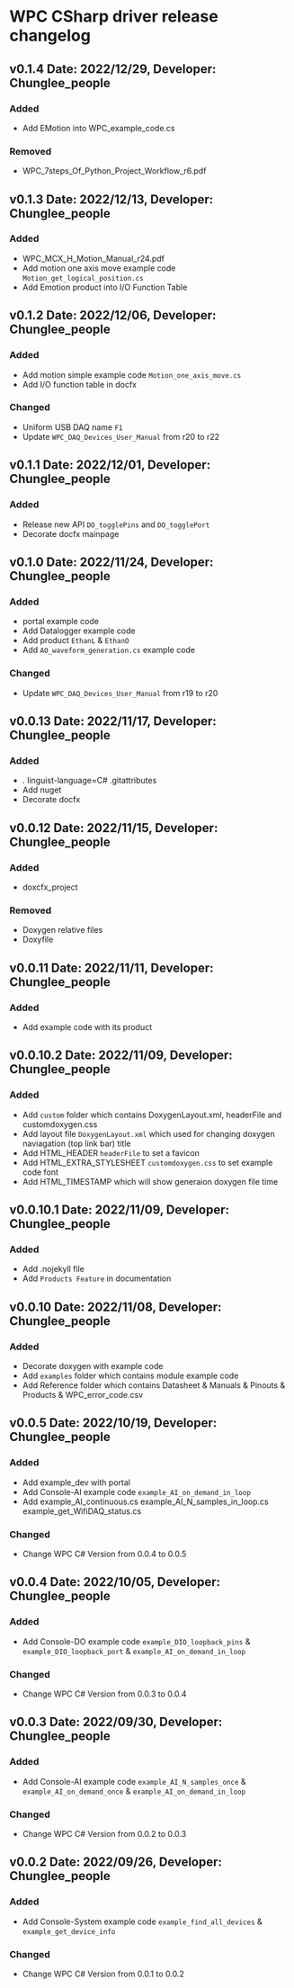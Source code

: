 WPC CSharp driver release changelog
===================================

v0.1.4 Date: 2022/12/29, Developer: Chunglee_people 
---------------------------------------------------- 

### Added
- Add EMotion into WPC_example_code.cs

### Removed
- WPC_7steps_Of_Python_Project_Workflow_r6.pdf
 

v0.1.3 Date: 2022/12/13, Developer: Chunglee_people 
---------------------------------------------------- 

### Added
- WPC_MCX_H_Motion_Manual_r24.pdf
- Add motion one axis move example code `Motion_get_logical_position.cs`
- Add Emotion product into I/O Function Table

v0.1.2 Date: 2022/12/06, Developer: Chunglee_people 
---------------------------------------------------- 

### Added
- Add motion simple example code `Motion_one_axis_move.cs`
- Add I/O function table in docfx
 
### Changed
- Uniform USB DAQ name `F1` 
- Update `WPC_DAQ_Devices_User_Manual` from r20 to r22
 
v0.1.1 Date: 2022/12/01, Developer: Chunglee_people 
---------------------------------------------------- 

### Added
- Release new API `DO_togglePins` and `DO_togglePort`
- Decorate docfx mainpage

v0.1.0 Date: 2022/11/24, Developer: Chunglee_people 
---------------------------------------------------- 

### Added
- portal example code
- Add Datalogger example code
- Add product `EthanL` & `EthanO` 
- Add `AO_waveform_generation.cs` example code

### Changed
- Update `WPC_DAQ_Devices_User_Manual` from r19 to r20

v0.0.13 Date: 2022/11/17, Developer: Chunglee_people 
---------------------------------------------------- 

### Added
- *.* linguist-language=C# .gitattributes
- Add nuget 
- Decorate docfx

v0.0.12 Date: 2022/11/15, Developer: Chunglee_people 
---------------------------------------------------- 

### Added
- doxcfx_project

### Removed
- Doxygen relative files
- Doxyfile

v0.0.11 Date: 2022/11/11, Developer: Chunglee_people
------------------------------------------------------

### Added
- Add example code with its product

 
v0.0.10.2 Date: 2022/11/09, Developer: Chunglee_people
------------------------------------------------------

### Added
- Add `custom` folder which contains DoxygenLayout.xml, headerFile and customdoxygen.css 
- Add layout file `DoxygenLayout.xml` which used for changing doxygen naviagation (top link bar) title
- Add HTML_HEADER `headerFile` to set a favicon
- Add HTML_EXTRA_STYLESHEET `customdoxygen.css` to set example code font
- Add HTML_TIMESTAMP which will show generaion doxygen file time
 
v0.0.10.1 Date: 2022/11/09, Developer: Chunglee_people
------------------------------------------------------

### Added
- Add .nojekyll file
- Add `Products Feature` in documentation

v0.0.10 Date: 2022/11/08, Developer: Chunglee_people
----------------------------------------------------

### Added
- Decorate doxygen with example code
- Add `examples` folder which contains module example code
- Add Reference folder which contains Datasheet & Manuals & Pinouts & Products & WPC_error_code.csv

v0.0.5 Date: 2022/10/19, Developer: Chunglee_people
----------------------------------------------------

### Added
- Add example_dev with portal
- Add Console-AI example code `example_AI_on_demand_in_loop`
- Add example_AI_continuous.cs example_AI_N_samples_in_loop.cs example_get_WifiDAQ_status.cs

### Changed
- Change WPC C# Version from 0.0.4 to 0.0.5

v0.0.4 Date: 2022/10/05, Developer: Chunglee_people
----------------------------------------------------

### Added
- Add Console-DO example code `example_DIO_loopback_pins` & `example_DIO_loopback_port` 
& `example_AI_on_demand_in_loop`

### Changed
- Change WPC C# Version from 0.0.3 to 0.0.4


v0.0.3 Date: 2022/09/30, Developer: Chunglee_people
----------------------------------------------------

### Added
- Add Console-AI example code `example_AI_N_samples_once` & `example_AI_on_demand_once` 
& `example_AI_on_demand_in_loop`

### Changed
- Change WPC C# Version from 0.0.2 to 0.0.3

v0.0.2 Date: 2022/09/26, Developer: Chunglee_people
---------------------------------------------------


### Added
- Add Console-System example code `example_find_all_devices` & `example_get_device_info`

### Changed
- Change WPC C# Version from 0.0.1 to 0.0.2